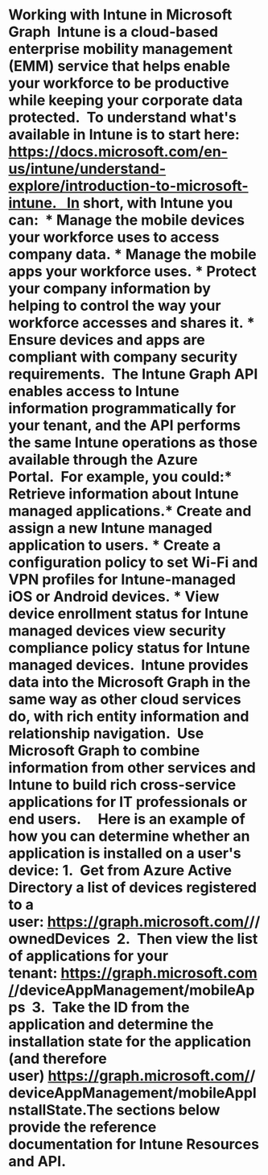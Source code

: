 # Working with Intune in Microsoft Graph  Intune is a cloud-based enterprise mobility management (EMM) service that helps enable your workforce to be productive while keeping your corporate data protected.  To understand what's available in Intune is to start here: https://docs.microsoft.com/en-us/intune/understand-explore/introduction-to-microsoft-intune.   In short, with Intune you can:  * **Manage the mobile devices** your workforce uses to access company data. * **Manage the mobile apps** your workforce uses. * **Protect your company information** by helping to control the way your workforce accesses and shares it. * **Ensure devices and apps are compliant** with company security requirements.  The Intune Graph API enables access to Intune information programmatically for your tenant, and the API performs the same Intune operations as those available through the **Azure Portal**.  For example, you could:* Retrieve information about Intune managed applications.* Create and assign a new Intune managed application to users. * Create a configuration policy to set Wi-Fi and VPN profiles for Intune-managed iOS or Android devices. * View device enrollment status for Intune managed devices view security compliance policy status for Intune managed devices.  Intune provides data into the Microsoft Graph in the same way as other cloud services do, with rich entity information and relationship navigation.  Use Microsoft Graph to combine information from other services and Intune to build rich cross-service applications for IT professionals or end users.     Here is an example of how you can determine whether an application is installed on a user's device: 1.  Get from Azure Active Directory a list of devices registered to a user: https://graph.microsoft.com/<version>/<user>/ownedDevices  2.  Then view the list of applications for your tenant: https://graph.microsoft.com/<version>/deviceAppManagement/mobileApps  3.  Take the ID from the application and determine the installation state for the application (and therefore user) https://graph.microsoft.com/<version>/deviceAppManagement/mobileAppInstallState.The sections below provide the reference documentation for Intune Resources and API.   
